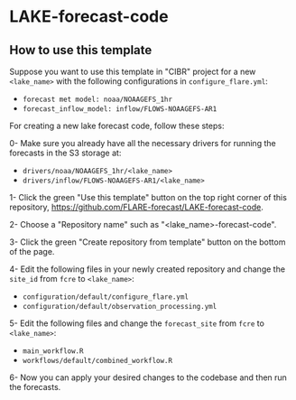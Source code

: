 # LAKE-forecast-code
## How to use this template

Suppose you want to use this template in "CIBR" project for a new `<lake_name>` with the following configurations in `configure_flare.yml`:
  - `forecast met model: noaa/NOAAGEFS_1hr`
  - `forecast_inflow_model: inflow/FLOWS-NOAAGEFS-AR1`

For creating a new lake forecast code, follow these steps:

0- Make sure you already have all the necessary drivers for running the forecasts in the S3 storage at:
  - `drivers/noaa/NOAAGEFS_1hr/<lake_name>`
  - `drivers/inflow/FLOWS-NOAAGEFS-AR1/<lake_name>`

1- Click the green "Use this template" button on the top right corner of this repository, https://github.com/FLARE-forecast/LAKE-forecast-code.

2- Choose a "Repository name" such as "<lake_name>-forecast-code".

3- Click the green "Create repository from template" button on the bottom of the page.

4- Edit the following files in your newly created repository and change the `site_id` from `fcre` to `<lake_name>`:
  - `configuration/default/configure_flare.yml`
  - `configuration/default/observation_processing.yml`

5- Edit the following files and change the `forecast_site` from `fcre` to `<lake_name>`:
  - `main_workflow.R`
  - `workflows/default/combined_workflow.R`

6- Now you can apply your desired changes to the codebase and then run the forecasts.
